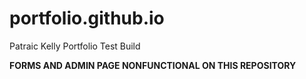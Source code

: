 # portfolio.github.io

Patraic Kelly Portfolio Test Build

**FORMS AND ADMIN PAGE NONFUNCTIONAL ON THIS REPOSITORY**
